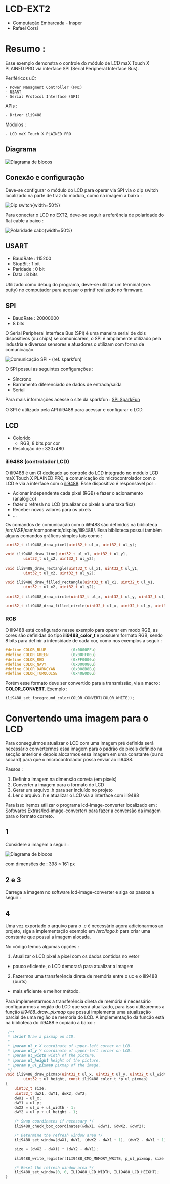 # LCD-EXT2
- Computação Embarcada - Insper
- Rafael Corsi 


# Resumo :

Esse exemplo demonstra o controle do módulo de LCD maX Touch X PLAINED PRO via interface SPI (Serial Peripheral Interface Bus).

Periféricos uC:

    - Power Managment Controller (PMC)
    - USART
    - Serial Protocol Interface (SPI)
 
APIs :

    - Driver ili9488
 
Módulos : 

    - LCD maX Touch X PLAINED PRO 

## Diagrama

![Diagrama de blocos](./doc/diagrama.png)

## Conexão e configuração

Deve-se configurar o módulo do LCD para operar via SPI via o dip switch localizado na parte de traz do módulo, como na imagem a baixo :

![Dip switch](./doc/dip.jpg){width=50%}

Para conectar o LCD no EXT2, deve-se seguir a referência de polaridade do flat cable a baixo :

![Polaridade cabo](./doc/cabo.jpg){width=50%}

## USART

- BaudRate : 115200
- StopBit  : 1 bit
- Paridade : 0 bit
- Data     : 8 bits

Utilizado como debug do programa, deve-se utilizar um terminal (exe. putty) no computador para acessar o printf realizado no firmware.

## SPI

- BaudRate : 20000000
- 8 bits

O Serial Peripheral Interface Bus (SPI) é uma maneira serial de dois dispositivos (ou chips) se comunicarem, o SPI é amplamente
utilizado pela industria e diversos sensores e atuadores o utilizam com forma de comunicação. 

![Comunicação SPI - (ref. sparkfun)](./doc/spiSpark.png)

O SPI possui as seguintes configurações :

 - Síncrono 
 - Barramento diferenciado de dados de entrada/saída
 - Serial

Para mais informações acesse o site da sparkfun : [SPI SparkFun](https://learn.sparkfun.com/tutorials/serial-peripheral-interface-spi)

O SPI é utilizado pela API ili9488 para acessar e configurar o LCD.

## LCD

- Colorido
    - RGB, 8 bits por cor
- Resolução de : 320x480

### ili9488 (controlador LCD)

O ili9488 é um CI dedicado ao controle do LCD integrado no módulo LCD maX Touch X PLAINED PRO, a comunicação do microcontrolador com o
LCD é via a interface com o [ili9488](https://www.lpcware.com/system/files/ILI9488_Preliminary_DS_V090.pdf).
Esse dispositivo é responsável por :

- Acionar independente cada pixel (RGB) e fazer o acionamento (analógico)
- fazer o refresh no LCD (atualizar os pixels a uma taxa fixa)
- Receber novos valores para os pixels
- ...

Os comandos de comunicação com o ili9488 são definidos na biblioteca /src/ASF/sam/components/display/ili9488/. Essa biblioteca possui
também alguns comandos gráficos simples tais como :

```C
uint32_t ili9488_draw_pixel(uint32_t ul_x, uint32_t ul_y);

void ili9488_draw_line(uint32_t ul_x1, uint32_t ul_y1,
		uint32_t ul_x2, uint32_t ul_y2);
        
void ili9488_draw_rectangle(uint32_t ul_x1, uint32_t ul_y1,
		uint32_t ul_x2, uint32_t ul_y2);
        
void ili9488_draw_filled_rectangle(uint32_t ul_x1, uint32_t ul_y1,
		uint32_t ul_x2, uint32_t ul_y2);
        
uint32_t ili9488_draw_circle(uint32_t ul_x, uint32_t ul_y, uint32_t ul_r);

uint32_t ili9488_draw_filled_circle(uint32_t ul_x, uint32_t ul_y, uint32_t ul_r);
```

### RGB

 O ili9488 está configurado nesse exemplo para operar em modo RGB, as cores são definidas do tipo **ili9488\_color\_t** e possuem formato RGB, sendo 8 bits para definir a intensidade de cada cor, como nos exemplos a seguir :

```C
#define COLOR_BLUE           (0x0000FFu)
#define COLOR_GREEN          (0x00FF00u)
#define COLOR_RED            (0xFF0000u)
#define COLOR_NAVY           (0x000080u)
#define COLOR_DARKCYAN       (0x008B8Bu)
#define COLOR_TURQUOISE      (0x40E0D0u) 
```

Porém esse formato deve ser convertido para a transmissão, via a macro : **COLOR\_CONVERT**. Exemplo :

```C
ili9488_set_foreground_color(COLOR_CONVERT(COLOR_WHITE));
```

# Convertendo uma imagem para o LCD

Para conseguirmos atualizar o LCD com uma imagem pré definida será necessário convertermos essa imagem para o padrão de pixels
definido na secção anterior e depois alocarmos essa imagem em uma constante (ou no sdcard) para que o microcontrolador possa
enviar ao ili9488.

Passos :

1. Definir a imagem na dimensão correta (em pixels)
2. Converter a imagem para o formato do LCD
3. Gerar um arquivo .h para ser incluído no projeto
4. Ler o arquivo .h e atualizar o LCD via a interface com ili9488

Para isso iremos utilizar o programa lcd-image-converter localizado em : Softwares Extras/lcd-image-converter/ para fazer a conversão
da imagem para o formato correto.

## 1
Considere a imagem a seguir :

![Diagrama de blocos](./doc/logo.jpg)

com dimensões de : 398 × 161 px

## 2 e 3

Carrega a imagem no software lcd-image-converter e siga os passos a seguir :

## 4

Uma vez exportado o arquivo para o .c é necessário agora adicionarmos ao projeto, siga a implementação exemplo em
*/src/logo.h* para criar uma constante que possui a imagem alocada.

No código temos algumas opções :

1. Atualizar o LCD pixel a pixel com os dados contidos no vetor
 - pouco eficiente, o LCD demorará para atualizar a imagem
2. Fazermos uma transferência direta de memória entre o uc e o ili9488 (burts)
 - mais eficiente e melhor método.
 
 Para implementarmos a transferência direta de memória é necessário configurarmos a região do LCD que será atualizado, para isso
 utilizaremos a função *ili9488\_draw\_pixmap* que possui implementa uma atualização parcial de uma região de memória do LCD. A implementação da funcão está na biblioteca do ili9488 e copiado a baixo :
 
 
```C
 /**
 * \brief Draw a pixmap on LCD.
 *
 * \param ul_x X coordinate of upper-left corner on LCD.
 * \param ul_y Y coordinate of upper-left corner on LCD.
 * \param ul_width width of the picture.
 * \param ul_height height of the picture.
 * \param p_ul_pixmap pixmap of the image.
 */
void ili9488_draw_pixmap(uint32_t ul_x, uint32_t ul_y, uint32_t ul_width,
		uint32_t ul_height, const ili9488_color_t *p_ul_pixmap)
{
	uint32_t size;
	uint32_t dwX1, dwY1, dwX2, dwY2;
	dwX1 = ul_x;
	dwY1 = ul_y;
	dwX2 = ul_x + ul_width - 1;
	dwY2 = ul_y + ul_height - 1;

	/* Swap coordinates if necessary */
	ili9488_check_box_coordinates(&dwX1, &dwY1, &dwX2, &dwY2);

	/* Determine the refresh window area */
	ili9488_set_window(dwX1, dwY1, (dwX2 - dwX1 + 1), (dwY2 - dwY1 + 1));

	size = (dwX2 - dwX1) * (dwY2 - dwY1);

	ili9488_write_register(ILI9488_CMD_MEMORY_WRITE, p_ul_pixmap, size * LCD_DATA_COLOR_UNIT);

	/* Reset the refresh window area */
	ili9488_set_window(0, 0, ILI9488_LCD_WIDTH, ILI9488_LCD_HEIGHT);
}
 ```
 
 
 
 






